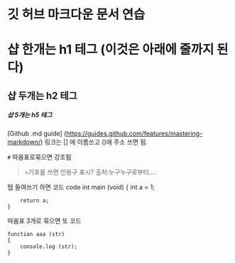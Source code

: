 # 깃 허브 마크다운 문서 연습

# 샵 한개는 h1 테그 (이것은 아래에 줄까지 된다)
## 샵 두개는 h2 테그
##### 샵 5개는 h5 테그

[Github .md guide] (https://guides.github.com/features/mastering-markdown/)
링크는 [] 에 이름쓰고 ()에 주소 쓰면 됨.


`#` 따옴표로묶으면 강조됨




> `>`기호를 쓰면 인용구 표시?
> 출처:누구누구로부터....


탭 들여쓰기 하면 코드
	code
	int main (void)
	{
		int a = 1;

		return a;
	}


따옴표 3개로 묶으면 또 코드
```
function aaa (str)
{
	console.log (str);
}
```
